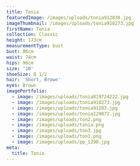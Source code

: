 ```yaml
---
title: Tonia
featuredImage: /images/uploads/tonia912839.jpg
imageThumbnail: /images/uploads/tonia918273.jpg
firstName: Tonia
collection: Classic
height: 173cm
measurementType: bust
bust: 86cm
waist: 74cm
hips: 96cm
size: '10'
shoeSize: 8 1/2
hair: 'Short, Brown'
eyes: Brown
imagePortfolio:
  - image: /images/uploads/tonia819724222.jpg
  - image: /images/uploads/tonia918273.jpg
  - image: /images/uploads/tonia91283.jpg
  - image: /images/uploads/tonia129872.jpg
  - image: /images/uploads/ton2.png
  - image: /images/uploads/tonia.png
  - image: /images/uploads/ton3.jpg
  - image: /images/uploads/ton1.png
  - image: /images/uploads/pp_1298.jpg
meta:
  title: Tonia
---
```


